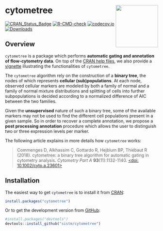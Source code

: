 
<!-- README.Rmd generates from README.Rmd. Please generate that file once done editing -->

# cytometree <a><img src='man/figures/logo.png' align="right" width="139" /></a>

[![CRAN_Status_Badge](http://www.r-pkg.org/badges/version/cytometree)](https://cran.r-project.org/package=cytometree)
[![R-CMD-check](https://github.com/sistm/cytometree/workflows/R-CMD-check/badge.svg)](https://github.com/sistm/cytometree/actions)
[![codecov.io](https://codecov.io/github/sistm/Cytometree/coverage.svg?branch=master)](https://codecov.io/github/sistm/Cytometree?branch=master)
[![Downloads](https://cranlogs.r-pkg.org/badges/cytometree?color=blue)](https://www.r-pkg.org/pkg/cytometree)

## Overview

`cytometree` is a package which performs **automatic gating and
annotation of flow-cytometry data**. On top of the [CRAN help
files](https://cran.r-project.org/package=cytometree/cytometree.pdf), we
also provide a
[vignette](https://cran.r-project.org/package=cytometree/vignettes/autogating_cytometree.html)
illustrating the functionalities of `cytometree`.

The `cytometree` algorithm rely on the construction of a **binary
tree**, the nodes of which represents **cellular (sub)populations**. At
each node, observed cellular markers are modeled by both a family of
normal and a family of normal mixture distributions and splitting of
cells into further subpopulations is decided according to a normalized
difference of AIC between the two families.

Given the **unsupervised** nature of such a binary tree, some of the
available markers may not be used to find the different cell populations
present in a given sample. So in order to recover a complete annotation,
we propose a **post processing annotation** procedure which allows the
user to distinguish two or three expression levels per marker.

The following article explains in more details how `cytometree` works:

> Commenges D, Alkhassim C, Gottardo R, Hejblum BP, Thiébaut R (2018).
> cytometree: a binary tree algorithm for automatic gating in cytometry
> analysis. *Cytometry Part A* **93**(11):1132-1140. [\<doi:
> 10.1002/cyto.a.23601>](https://doi.org/10.1002/cyto.a.23601)

## Installation

The easiest way to get `cytometree` is to install it from
[CRAN](https://cran.r-project.org/package=cytometree):

``` r
install.packages("cytometree")
```

Or to get the development version from
[GitHub](https://github.com/sistm/cytometree):

``` r
#install.packages("devtools")
devtools::install_github("sistm/cytometree")
```
